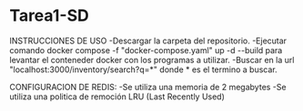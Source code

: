 # Tarea1-SD

INSTRUCCIONES DE USO
-Descargar la carpeta del repositorio.
-Ejecutar comando docker compose -f "docker-compose.yaml" up -d --build para levantar el conteneder docker con los programas a utilizar.
-Buscar en la url "localhost:3000/inventory/search?q=*" donde * es el termino a buscar.


CONFIGURACION DE REDIS:
-Se utiliza una memoria de 2 megabytes
-Se utiliza una politica de remoción LRU (Last Recently Used)

